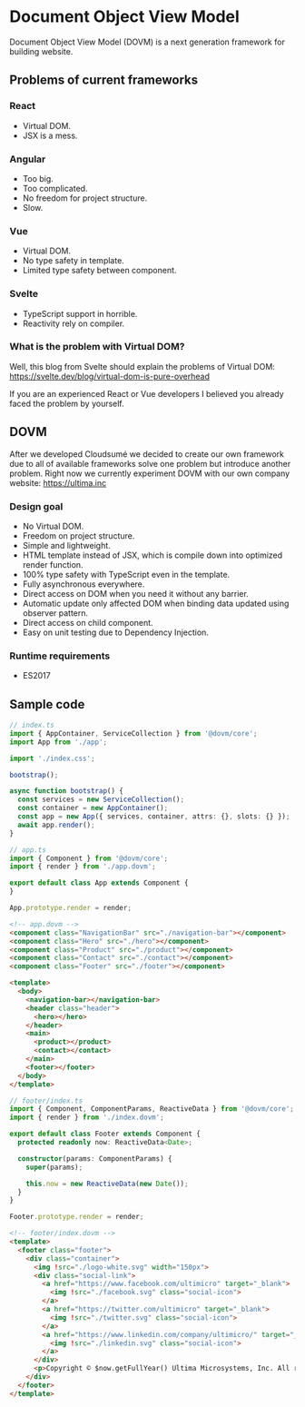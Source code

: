 # Document Object View Model

Document Object View Model (DOVM) is a next generation framework for building website.

## Problems of current frameworks

### React

- Virtual DOM.
- JSX is a mess.

### Angular

- Too big.
- Too complicated.
- No freedom for project structure.
- Slow.

### Vue

- Virtual DOM.
- No type safety in template.
- Limited type safety between component.

### Svelte

- TypeScript support in horrible.
- Reactivity rely on compiler.

### What is the problem with Virtual DOM?

Well, this blog from Svelte should explain the problems of Virtual DOM: https://svelte.dev/blog/virtual-dom-is-pure-overhead

If you are an experienced React or Vue developers I believed you already faced the problem by yourself.

## DOVM

After we developed Cloudsumé we decided to create our own framework due to all of available frameworks solve one problem but introduce another problem. Right now we currently experiment DOVM with our own company website: https://ultima.inc

### Design goal

- No Virtual DOM.
- Freedom on project structure.
- Simple and lightweight.
- HTML template instead of JSX, which is compile down into optimized render function.
- 100% type safety with TypeScript even in the template.
- Fully asynchronous everywhere.
- Direct access on DOM when you need it without any barrier.
- Automatic update only affected DOM when binding data updated using observer pattern.
- Direct access on child component.
- Easy on unit testing due to Dependency Injection.

### Runtime requirements

- ES2017

## Sample code

```ts
// index.ts
import { AppContainer, ServiceCollection } from '@dovm/core';
import App from './app';

import './index.css';

bootstrap();

async function bootstrap() {
  const services = new ServiceCollection();
  const container = new AppContainer();
  const app = new App({ services, container, attrs: {}, slots: {} });
  await app.render();
}
```

```ts
// app.ts
import { Component } from '@dovm/core';
import { render } from './app.dovm';

export default class App extends Component {
}

App.prototype.render = render;
```

```html
<!-- app.dovm -->
<component class="NavigationBar" src="./navigation-bar"></component>
<component class="Hero" src="./hero"></component>
<component class="Product" src="./product"></component>
<component class="Contact" src="./contact"></component>
<component class="Footer" src="./footer"></component>

<template>
  <body>
    <navigation-bar></navigation-bar>
    <header class="header">
      <hero></hero>
    </header>
    <main>
      <product></product>
      <contact></contact>
    </main>
    <footer></footer>
  </body>
</template>
```

```ts
// footer/index.ts
import { Component, ComponentParams, ReactiveData } from '@dovm/core';
import { render } from './index.dovm';

export default class Footer extends Component {
  protected readonly now: ReactiveData<Date>;

  constructor(params: ComponentParams) {
    super(params);

    this.now = new ReactiveData(new Date());
  }
}

Footer.prototype.render = render;
```

```html
<!-- footer/index.dovm -->
<template>
  <footer class="footer">
    <div class="container">
      <img !src="./logo-white.svg" width="150px">
      <div class="social-link">
        <a href="https://www.facebook.com/ultimicro" target="_blank">
          <img !src="./facebook.svg" class="social-icon">
        </a>
        <a href="https://twitter.com/ultimicro" target="_blank">
          <img !src="./twitter.svg" class="social-icon">
        </a>
        <a href="https://www.linkedin.com/company/ultimicro/" target="_blank">
          <img !src="./linkedin.svg" class="social-icon">
        </a>
      </div>
      <p>Copyright © $now.getFullYear() Ultima Microsystems, Inc. All rights reserved.</p>
    </div>
  </footer>
</template>
```
